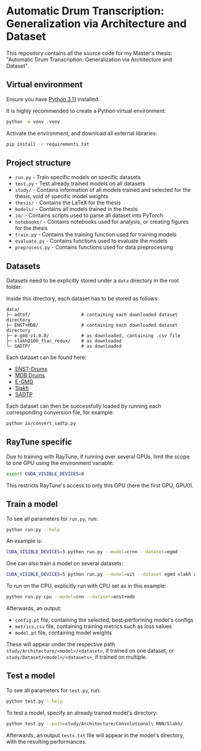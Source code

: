 # Automatic Drum Transcription: Generalization via Architecture and Dataset

This repository contains all the source code for my Master's thesis: "Automatic Drum Transcription: Generalization via Architecture and Dataset". 

## Virtual environment

Ensure you have [Python 3.11](https://www.python.org/) installed.

It is highly recommended to create a Python virtual environment:

```sh
python -m venv .venv
```

Activate the environment, and download all external libraries:

```sh
pip install -r requirements.txt
```

## Project structure

* ```run.py``` - Train specific models on specific datasets
* ```test.py``` - Test already trained models on all datasets
* ```study/``` - Contains information of all models trained and selected for the thesis, void of specific model weights
* ```thesis/``` - Contains the LaTeX for the thesis
* ```models/``` - Contains all models trained in the thesis
* ```io/``` - Contains scripts used to parse all dataset into PyTorch
* ```notebooks/``` - Contains notebooks used for analysis, or creating figures for the thesis
* ```train.py``` - Contains the training function used for training models
* ```evaluate.py``` - Contains functions used to evaluate the models
* ```preprocess.py``` - Contains functions used for data preprocessing

## Datasets

Datasets need to be explicitly stored under a ```data``` directory in the root folder.

Inside this directory, each dataset has to be stored as follows:
```
data/
├─ adtof/                   # containing each downloaded dataset directory
├─ ENST+MDB/                # containing each downloaded dataset directory
├─ e-gmd-v1.0.0/            # as downloaded, containing .csv file
├─ slakh2100_flac_redux/    # as downloaded
└─ SADTP/                   # as downloaded
```

Each dataset can be found here:
* [ENST-Drums](https://zenodo.org/records/7432188)
* [MDB Drums](https://github.com/CarlSouthall/MDBDrums)
* [E-GMD](https://zenodo.org/records/4300943)
* [Slakh](https://zenodo.org/records/4599666)
* [SADTP](https://github.com/RunarFosse/SADTP)

Each dataset can then be successfully loaded by running each corresponding conversion file, for example:
```sh
python io/convert_sadtp.py
```

## RayTune specific

Due to training with RayTune, if running over several GPUs, limit the scope to one GPU using the environment variable:
```sh
export CUDA_VISIBLE_DEVICES=0
```

This restricts RayTune's access to only this GPU (here the first GPU, GPU0).

## Train a model

To see all parameters for ```run.py```, run:
```sh
python run.py --help
```

An example is:
```sh
CUDA_VISIBLE_DEVICES=5 python run.py --model=crnn --dataset=egmd
```

One can also train a model on several datasets:
```sh
CUDA_VISIBLE_DEVICES=5 python run.py --model=vit --dataset egmd slakh adtof_yt
```

To run on the CPU, explicitly run with CPU set as in this example:
```sh
python run.py cpu --model=cnn --dataset=enst+mdb
```

Afterwards, an output:
* ```config.pt``` file, containing the selected, best-performing model's configs
* ```metrics.csv``` file, containing training metrics such as loss values
* ```model.pt``` file, containing model weights

These will appear under the respective path ```study/Architecture/<model>/<dataset>```, if trained on one dataset, or ```study/Dataset/<model>/<datasets>```, if trained on multiple.

## Test a model

To see all parameters for ```test.py```, run:
```sh
python test.py --help
```

To test a model, specify an already trained model's directory:
```sh
python test.py --path=study/Architecture/Convolutional\ RNN/Slakh/
```

Afterwards, an output ```tests.txt``` file will appear in the model's directory, with the resulting performances.